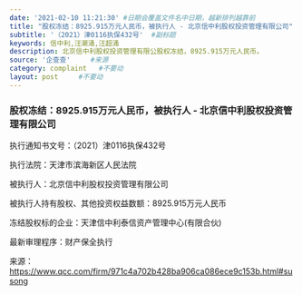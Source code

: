 ```yaml
---
date: '2021-02-10 11:21:30' #日期会覆盖文件名中日期，越新排列越靠前
title: "股权冻结：8925.915万元人民币，被执行人 - 北京信中利股权投资管理有限公司"  #标题
subtitle: '（2021）津0116执保432号'  #副标题
keywords: 信中利,汪潮涌,汪超涌
description: 北京信中利股权投资管理有限公股权冻结，8925.915万元人民币。
source: '企查查'     #来源
category: complaint   #不要动
layout: post     #不要动
---
```


### 股权冻结：8925.915万元人民币，被执行人 - 北京信中利股权投资管理有限公司

执行通知书文号：（2021）津0116执保432号

执行法院：天津市滨海新区人民法院

被执行人：北京信中利股权投资管理有限公司

被执行人持有股权、其他投资权益数额：8925.915万元人民币

冻结股权标的企业：天津信中利泰信资产管理中心(有限合伙)

最新审理程序：财产保全执行

来源：https://www.qcc.com/firm/971c4a702b428ba906ca086ece9c153b.html#susong
